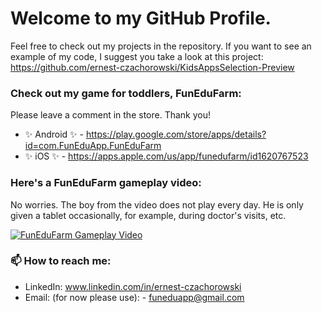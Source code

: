 # Welcome to my GitHub Profile.

Feel free to check out my projects in the repository. If you want to see an example of my code, I suggest you take a look at this project: https://github.com/ernest-czachorowski/KidsAppsSelection-Preview

### Check out my game for toddlers, FunEduFarm:

Please leave a comment in the store. Thank you!

* ✨ Android ✨ - https://play.google.com/store/apps/details?id=com.FunEduApp.FunEduFarm
* ✨ iOS ✨ - https://apps.apple.com/us/app/funedufarm/id1620767523

### Here's a FunEduFarm gameplay video:

No worries. The boy from the video does not play every day. He is only given a tablet occasionally, for example, during doctor's visits, etc.

[![FunEduFarm Gameplay Video](https://img.youtube.com/vi/_tNjLeqw-GE/0.jpg)](https://www.youtube.com/watch?v=_tNjLeqw-GE)

### 📫 How to reach me:
* LinkedIn: www.linkedin.com/in/ernest-czachorowski
* Email: (for now please use): - funeduapp@gmail.com
